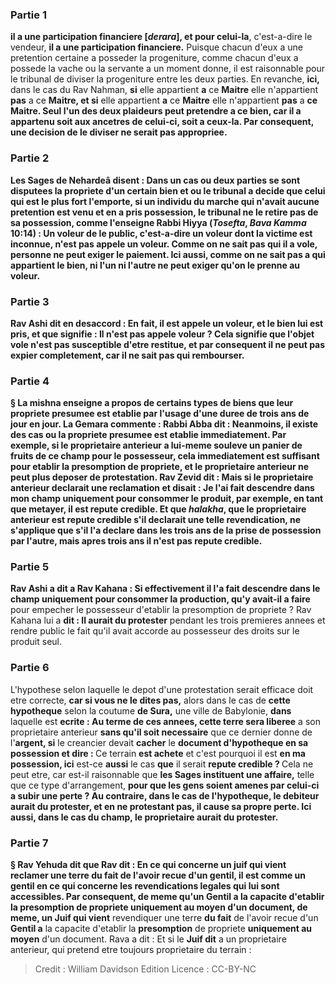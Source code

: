 
### Partie 1
<b>il a une participation financiere [<i>derara</i>], et pour celui-la</b>, c'est-a-dire le vendeur, <b>il a une participation financiere.</b> Puisque chacun d'eux a une pretention certaine a posseder la progeniture, comme chacun d'eux a possede la vache ou la servante a un moment donne, il est raisonnable pour le tribunal de diviser la progeniture entre les deux parties. En revanche, <b>ici,</b> dans le cas du Rav Nahman, <b>si</b> elle appartient <b>a</b> ce <b>Maitre</b> elle n'appartient <b>pas</b> a ce <b>Maitre, et si</b> elle appartient <b>a</b> ce <b>Maitre</b> elle n'appartient <b>pas</b> a <b>ce <b>Maitre. </b> Seul l'un des deux plaideurs peut pretendre a ce bien, car il a appartenu soit aux ancetres de celui-ci, soit a ceux-la. Par consequent, une decision de le diviser ne serait pas appropriee.

### Partie 2
Les Sages <b>de Nehardeâ disent : </b> Dans un cas ou deux parties se sont disputees la propriete d'un certain bien et ou le tribunal a decide que celui qui est le plus fort l'emporte, <b>si un individu du marche</b> qui n'avait aucune pretention <b>est venu et en a pris possession,</b> le tribunal <b>ne le retire pas de sa possession, comme l'enseigne Rabbi Hiyya</b> (<i>Tosefta</i>, <i>Bava Kamma</i> 10:14) : <b>Un voleur de</b> le <b>public,</b> c'est-a-dire un voleur dont la victime est inconnue, <b>n'est pas appele un voleur.</b> Comme on ne sait pas qui il a vole, personne ne peut exiger le paiement. Ici aussi, comme on ne sait pas a qui appartient le bien, ni l'un ni l'autre ne peut exiger qu'on le prenne au voleur.

### Partie 3
<b>Rav Ashi dit</b> en desaccord : <b>En fait,</b> il <b>est appele un voleur,</b> et le bien lui est pris, <b>et que</b> signifie : Il <b>n'est pas appele voleur ?</b> Cela signifie <b>que</b> l'objet vole n'est <b>pas susceptible d'etre restitue,</b> et par consequent il ne peut pas expier completement, car il ne sait pas qui rembourser.

### Partie 4
§ La mishna enseigne a propos de certains types de biens que <b>leur propriete presumee</b> est etablie par l'usage d'une duree de <b>trois ans de jour en jour.</b> La Gemara commente : <b>Rabbi Abba dit :</b> Neanmoins, il existe des cas ou la propriete presumee est etablie immediatement. Par exemple, <b>si</b> le proprietaire anterieur a <b>lui-meme souleve un panier de fruits</b> de ce champ <b>pour</b> le possesseur, cela <b>immediatement est</b> suffisant pour etablir la <b>presomption</b> de propriete, et le proprietaire anterieur ne peut plus deposer de protestation. <b>Rav Zevid dit : Mais si</b> le proprietaire anterieur <b>declarait une reclamation et disait : Je l'ai fait descendre</b> dans mon champ uniquement <b>pour</b> consommer le <b>produit,</b> par exemple, en tant que metayer, il est <b>repute credible. Et que</b> <i>halakha</i>, que le proprietaire anterieur est repute credible s'il declarait une telle revendication, <b>ne s'applique</b> que s'il l'a declare <b>dans les trois</b> ans de la prise de possession par l'autre, <b>mais apres trois</b> ans il n'est <b>pas</b> repute credible.

### Partie 5
<b>Rav Ashi a dit a Rav Kahana : Si</b> effectivement il l'a <b>fait descendre</b> dans le champ uniquement <b>pour</b> consommer la <b>production, qu'y avait-il</b> a faire</b> pour empecher le possesseur d'etablir la presomption de propriete ? Rav Kahana lui a <b>dit : Il aurait du protester</b> pendant les trois premieres annees et rendre public le fait qu'il avait accorde au possesseur des droits sur le produit seul.

### Partie 6
L'hypothese selon laquelle le depot d'une protestation serait efficace doit etre correcte, <b>car si vous ne le dites pas,</b> alors dans le cas de <b>cette hypotheque</b> selon la coutume <b>de Sura,</b> une ville de Babylonie, <b>dans</b> laquelle est <b>ecrite : Au terme de ces annees, cette terre sera liberee</b> a son proprietaire anterieur <b>sans qu'il soit necessaire</b> que ce dernier donne de l'<b>argent, si</b> le creancier devait <b>cacher</b> le <b>document d'hypotheque en sa possession et dire : </b> Ce terrain <b>est achete</b> et c'est pourquoi il est <b>en ma possession, ici</b> est-ce <b>aussi</b> le cas <b>que</b> il serait <b>repute credible ? </b> Cela ne peut etre, car est-il raisonnable que <b>les Sages instituent une affaire,</b> telle que ce type d'arrangement, <b>pour que les gens <b>soient amenes par celui-ci a</b> subir <b>une perte ? Au contraire,</b> dans le cas de l'hypotheque, le debiteur <b>aurait du protester,</b> et en ne protestant pas, il cause sa propre perte. <b>Ici aussi,</b> dans le cas du champ, le proprietaire <b>aurait du protester.</b>

### Partie 7
§ <b>Rav Yehuda dit</b> que <b>Rav dit :</b> En ce qui concerne <b>un juif qui vient</b> reclamer une terre <b>du fait</b> de l'avoir recue d'un <b>gentil, il est comme un gentil</b> en ce qui concerne les revendications legales qui lui sont accessibles. Par consequent, <b>de meme qu'un Gentil a</b> la capacite d'etablir la <b>presomption</b> de propriete <b>uniquement au moyen</b> d'un document, de meme, un Juif qui vient</b> revendiquer une terre <b>du fait</b> de l'avoir recue d'un <b>Gentil a</b> la capacite d'etablir la <b>presomption</b> de propriete <b>uniquement au moyen</b> d'un document. Rava a dit : Et si</b> le <b>Juif dit</b> a un proprietaire anterieur, qui pretend etre toujours proprietaire du terrain :

>Credit : William Davidson Edition
>Licence : CC-BY-NC